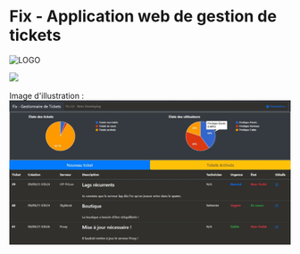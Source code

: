 # Fix - Application web de gestion de tickets
![LOGO]()

<img src="https://github.com/Nem-developing/Fix/blob/master/favicon.ico?raw=true" style="width: 50px;"></img>       

Image d'illustration :
![Image d'illustration](https://github.com/Nem-developing/Fix/blob/master/photos/Fix-illustration.JPG?raw=true)
